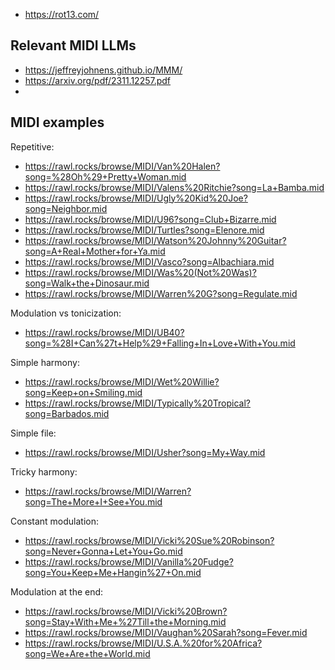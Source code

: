 

- https://rot13.com/

## Relevant MIDI LLMs

- https://jeffreyjohnens.github.io/MMM/
- https://arxiv.org/pdf/2311.12257.pdf
- 

## MIDI examples

Repetitive:
- https://rawl.rocks/browse/MIDI/Van%20Halen?song=%28Oh%29+Pretty+Woman.mid
- https://rawl.rocks/browse/MIDI/Valens%20Ritchie?song=La+Bamba.mid
- https://rawl.rocks/browse/MIDI/Ugly%20Kid%20Joe?song=Neighbor.mid
- https://rawl.rocks/browse/MIDI/U96?song=Club+Bizarre.mid
- https://rawl.rocks/browse/MIDI/Turtles?song=Elenore.mid
- https://rawl.rocks/browse/MIDI/Watson%20Johnny%20Guitar?song=A+Real+Mother+for+Ya.mid
- https://rawl.rocks/browse/MIDI/Vasco?song=Albachiara.mid
- https://rawl.rocks/browse/MIDI/Was%20(Not%20Was)?song=Walk+the+Dinosaur.mid
- https://rawl.rocks/browse/MIDI/Warren%20G?song=Regulate.mid


Modulation vs tonicization:
- https://rawl.rocks/browse/MIDI/UB40?song=%28I+Can%27t+Help%29+Falling+In+Love+With+You.mid


Simple harmony:
- https://rawl.rocks/browse/MIDI/Wet%20Willie?song=Keep+on+Smiling.mid
- https://rawl.rocks/browse/MIDI/Typically%20Tropical?song=Barbados.mid

Simple file:
- https://rawl.rocks/browse/MIDI/Usher?song=My+Way.mid

Tricky harmony:
- https://rawl.rocks/browse/MIDI/Warren?song=The+More+I+See+You.mid


Constant modulation:
- https://rawl.rocks/browse/MIDI/Vicki%20Sue%20Robinson?song=Never+Gonna+Let+You+Go.mid
- https://rawl.rocks/browse/MIDI/Vanilla%20Fudge?song=You+Keep+Me+Hangin%27+On.mid
  
Modulation at the end:
- https://rawl.rocks/browse/MIDI/Vicki%20Brown?song=Stay+With+Me+%27Till+the+Morning.mid
- https://rawl.rocks/browse/MIDI/Vaughan%20Sarah?song=Fever.mid
- https://rawl.rocks/browse/MIDI/U.S.A.%20for%20Africa?song=We+Are+the+World.mid

